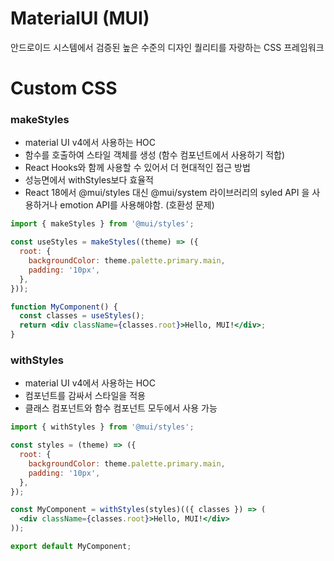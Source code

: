 # MaterialUI (MUI)
안드로이드 시스템에서 검증된 높은 수준의 디자인 퀄리티를 자랑하는 CSS 프레임워크

# Custom CSS
### makeStyles
- material UI v4에서 사용하는 HOC
- 함수를 호출하여 스타일 객체를 생성 (함수 컴포넌트에서 사용하기 적합)
- React Hooks와 함께 사용할 수 있어서 더 현대적인 접근 방법
- 성능면에서 withStyles보다 효율적
- React 18에서 @mui/styles 대신 @mui/system 라이브러리의 syled API 을 사용하거나 emotion API를 사용해야함. (호환성 문제)

```jsx
import { makeStyles } from '@mui/styles';

const useStyles = makeStyles((theme) => ({
  root: {
    backgroundColor: theme.palette.primary.main,
    padding: '10px',
  },
}));

function MyComponent() {
  const classes = useStyles();
  return <div className={classes.root}>Hello, MUI!</div>;
}
```

### withStyles
- material UI v4에서 사용하는 HOC
- 컴포넌트를 감싸서 스타일을 적용
- 클래스 컴포넌트와 함수 컴포넌트 모두에서 사용 가능

```jsx
import { withStyles } from '@mui/styles';

const styles = (theme) => ({
  root: {
    backgroundColor: theme.palette.primary.main,
    padding: '10px',
  },
});

const MyComponent = withStyles(styles)(({ classes }) => (
  <div className={classes.root}>Hello, MUI!</div>
));

export default MyComponent;
```